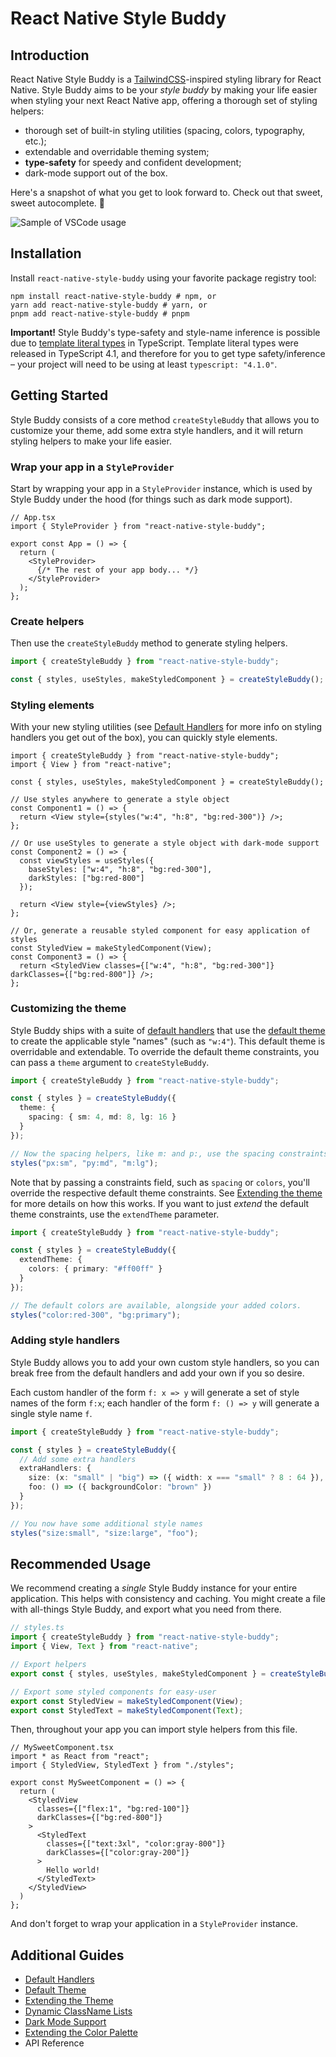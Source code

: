 # React Native Style Buddy

## Introduction

React Native Style Buddy is a [TailwindCSS](https://tailwindcss.com/)-inspired styling library for React Native. Style Buddy aims to be your _style buddy_ by making your life easier when styling your next React Native app, offering a thorough set of styling helpers:

- thorough set of built-in styling utilities (spacing, colors, typography, etc.);
- extendable and overridable theming system;
- **type-safety** for speedy and confident development;
- dark-mode support out of the box.

Here's a snapshot of what you get to look forward to. Check out that sweet, sweet autocomplete. 🤤

![Sample of VSCode usage](./docs/vsc-sample.png)

## Installation

Install `react-native-style-buddy` using your favorite package registry tool:

```shell
npm install react-native-style-buddy # npm, or
yarn add react-native-style-buddy # yarn, or
pnpm add react-native-style-buddy # pnpm
```

**Important!** Style Buddy's type-safety and style-name inference is possible due to [template literal types](https://www.typescriptlang.org/docs/handbook/2/template-literal-types.html) in TypeScript. Template literal types were released in TypeScript 4.1, and therefore for you to get type safety/inference – your project will need to be using at least `typescript: "4.1.0"`.


## Getting Started

Style Buddy consists of a core method `createStyleBuddy` that allows you to customize your theme, add some extra style handlers, and it will return styling helpers to make your life easier.

### Wrap your app in a `StyleProvider`

Start by wrapping your app in a `StyleProvider` instance, which is used by Style Buddy under the hood (for things such as dark mode support).

```tsx
// App.tsx
import { StyleProvider } from "react-native-style-buddy";

export const App = () => {
  return (
    <StyleProvider>
      {/* The rest of your app body... */}
    </StyleProvider>
  );
};
```

### Create helpers

 Then use the `createStyleBuddy` method to generate styling helpers.

```ts
import { createStyleBuddy } from "react-native-style-buddy";

const { styles, useStyles, makeStyledComponent } = createStyleBuddy();
```

### Styling elements

With your new styling utilities (see [Default Handlers](./docs/default-handlers.md) for more info on styling handlers you get out of the box), you can quickly style elements.

```tsx
import { createStyleBuddy } from "react-native-style-buddy";
import { View } from "react-native";

const { styles, useStyles, makeStyledComponent } = createStyleBuddy();

// Use styles anywhere to generate a style object
const Component1 = () => {
  return <View style={styles("w:4", "h:8", "bg:red-300")} />;
};

// Or use useStyles to generate a style object with dark-mode support
const Component2 = () => {
  const viewStyles = useStyles({
    baseStyles: ["w:4", "h:8", "bg:red-300"],
    darkStyles: ["bg:red-800"]
  });
  
  return <View style={viewStyles} />;
};

// Or, generate a reusable styled component for easy application of styles
const StyledView = makeStyledComponent(View);
const Component3 = () => {
  return <StyledView classes={["w:4", "h:8", "bg:red-300"]} darkClasses={["bg:red-800"]} />;
};
```

### Customizing the theme

Style Buddy ships with a suite of [default handlers](./docs/default-handlers.md) that use the [default theme](./docs/default-theme.md) to create the applicable style "names" (such as `"w:4"`). This default theme is overridable and extendable. To override the default theme constraints, you can pass a `theme` argument to `createStyleBuddy`.

```ts
import { createStyleBuddy } from "react-native-style-buddy";

const { styles } = createStyleBuddy({
  theme: {
    spacing: { sm: 4, md: 8, lg: 16 }
  }
});

// Now the spacing helpers, like m: and p:, use the spacing constraints above.
styles("px:sm", "py:md", "m:lg");
```

Note that by passing a constraints field, such as `spacing` or `colors`, you'll override the respective default theme constraints. See [Extending the theme](./docs/extending-the-theme.md) for more details on how this works. If you want to just _extend_ the default theme constraints, use the `extendTheme` parameter.

```ts
import { createStyleBuddy } from "react-native-style-buddy";

const { styles } = createStyleBuddy({
  extendTheme: {
    colors: { primary: "#ff00ff" }
  }
});

// The default colors are available, alongside your added colors.
styles("color:red-300", "bg:primary");
```

### Adding style handlers

Style Buddy allows you to add your own custom style handlers, so you can break free from the default handlers and add your own if you so desire.

Each custom handler of the form `f: x => y` will generate a set of style names of the form `f:x`; each handler of the form `f: () => y` will generate a single style name `f`.

```ts
import { createStyleBuddy } from "react-native-style-buddy";

const { styles } = createStyleBuddy({
  // Add some extra handlers
  extraHandlers: {
    size: (x: "small" | "big") => ({ width: x === "small" ? 8 : 64 }),
    foo: () => ({ backgroundColor: "brown" })
  }
});

// You now have some additional style names
styles("size:small", "size:large", "foo");
```

## Recommended Usage

We recommend creating a _single_ Style Buddy instance for your entire application. This helps with consistency and caching. You might create a file with all-things Style Buddy, and export what you need from there.

```ts
// styles.ts
import { createStyleBuddy } from "react-native-style-buddy";
import { View, Text } from "react-native";

// Export helpers
export const { styles, useStyles, makeStyledComponent } = createStyleBuddy({ /* ... */ });

// Export some styled components for easy-user
export const StyledView = makeStyledComponent(View);
export const StyledText = makeStyledComponent(Text);
```

Then, throughout your app you can import style helpers from this file.

```tsx
// MySweetComponent.tsx
import * as React from "react";
import { StyledView, StyledText } from "./styles";

export const MySweetComponent = () => {
  return (
    <StyledView
      classes={["flex:1", "bg:red-100"]}
      darkClasses={["bg:red-800"]}
    >
      <StyledText
        classes={["text:3xl", "color:gray-800"]}
        darkClasses={["color:gray-200"]}
      >
        Hello world!
      </StyledText>
    </StyledView>
  )
};
```

And don't forget to wrap your application in a `StyleProvider` instance.

## Additional Guides

- [Default Handlers](./docs/default-handlers.md)
- [Default Theme](./docs/default-theme.md)
- [Extending the Theme](./docs/extending-the-theme.md)
- [Dynamic ClassName Lists](./docs/dynamic-classname-list.md)
- [Dark Mode Support](./docs/dark-mode.mdx)
- [Extending the Color Palette](./docs/extending-color-palette.md)
- API Reference
